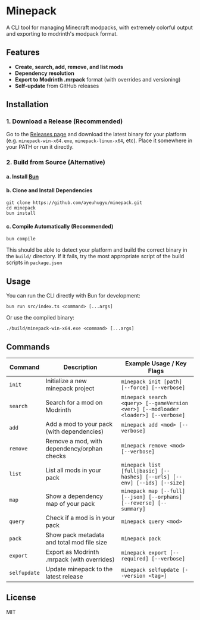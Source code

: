 # Minepack

A CLI tool for managing Minecraft modpacks, with extremely colorful output and exporting to modrinth's modpack format.

## Features
- **Create, search, add, remove, and list mods**
- **Dependency resolution**
- **Export to Modrinth .mrpack** format (with overrides and versioning)
- **Self-update** from GitHub releases

## Installation

### 1. Download a Release (Recommended)

Go to the [Releases page](https://github.com/ayeuhugyu/minepack/releases) and download the latest binary for your platform (e.g. `minepack-win-x64.exe`, `minepack-linux-x64`, etc). Place it somewhere in your PATH or run it directly.

### 2. Build from Source (Alternative)

#### a. Install [Bun](https://bun.sh/)
#### b. Clone and Install Dependencies

```
git clone https://github.com/ayeuhugyu/minepack.git
cd minepack
bun install
```

#### c. Compile Automatically (Recommended)

```
bun compile
```

This should be able to detect your platform and build the correct binary in the `build/` directory.
If it fails, try the most appropriate script of the build scripts in `package.json`

## Usage

You can run the CLI directly with Bun for development:

```
bun run src/index.ts <command> [...args]
```

Or use the compiled binary:

```
./build/minepack-win-x64.exe <command> [...args]
```

## Commands

| Command         | Description                                      | Example Usage / Key Flags                      |
|-----------------|--------------------------------------------------|------------------------------------------------|
| `init`          | Initialize a new minepack project                | `minepack init [path] [--force] [--verbose]`   |
| `search`        | Search for a mod on Modrinth                     | `minepack search <query> [--gameVersion <ver>] [--modloader <loader>] [--verbose]` |
| `add`           | Add a mod to your pack (with dependencies)       | `minepack add <mod> [--verbose]`               |
| `remove`        | Remove a mod, with dependency/orphan checks      | `minepack remove <mod> [--verbose]`            |
| `list`          | List all mods in your pack                       | `minepack list [full\|basic] [--hashes] [--urls] [--env] [--ids] [--size]` |
| `map`           | Show a dependency map of your pack               | `minepack map [--full] [--json] [--orphans] [--reverse] [--summary]` |
| `query`         | Check if a mod is in your pack                   | `minepack query <mod>`                         |
| `pack`          | Show pack metadata and total mod file size       | `minepack pack`                                |
| `export`        | Export as Modrinth .mrpack (with overrides)      | `minepack export [--required] [--verbose]`     |
| `selfupdate`    | Update minepack to the latest release            | `minepack selfupdate [--version <tag>]`        |

## License
MIT
